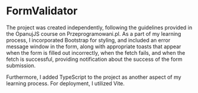 # FormValidator

The project was created independently, following the guidelines provided in the OpanujJS course on Przeprogramowani.pl. As a part of my learning process, I incorporated Bootstrap for styling, and included an error message window in the form, along with appropriate toasts that appear when the form is filled out incorrectly, when the fetch fails, and when the fetch is successful, providing notification about the success of the form submission.

Furthermore, I added TypeScript to the project as another aspect of my learning process. For deployment, I utilized Vite.
